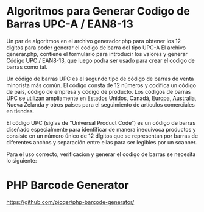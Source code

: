 # Algoritmos para Generar Codigo de Barras UPC-A / EAN8-13
Un par de algoritmos en el archivo generador.php para obtener los 12 digitos para poder generar el codigo de barra del tipo UPC-A
El archivo generar.php, contiene el formulario para introducir los valores y generar Código UPC / EAN8-13, que luego podra ser usado para crear el codigo de barras como tal. 

Un código de barras UPC es el segundo tipo de código de barras de venta minorista más común. El código consta de 12 números y codifica un código de país, código de empresa y código de producto. Los códigos de barras UPC se utilizan ampliamente en Estados Unidos, Canadá, Europa, Australia, Nueva Zelanda y otros países para el seguimiento de artículos comerciales en tiendas.

El código UPC (siglas de “Universal Product Code”) es un código de barras diseñado especialmente para identificar de manera inequívoca productos y consiste en un número único de 12 dígitos que se representan por barras de diferentes anchos y separación entre ellas para ser legibles por un scanner.

Para el uso correcto, verificacion y generar el codigo de barras se necesita lo siguiente: 

# PHP Barcode Generator 
https://github.com/picqer/php-barcode-generator/
